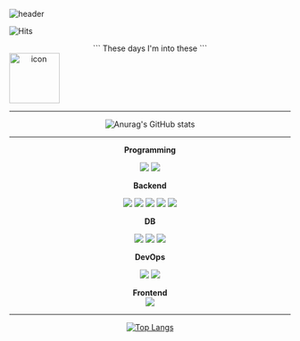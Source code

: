 ![header](https://capsule-render.vercel.app/api?type=waving&color=FF1493&height=300&section=header&text=Hello,%20I'm%20Gilyeon🖤&fontSize=60&animation=fadeIn&fontAlignY=38)

![Hits](https://hits.seeyoufarm.com/api/count/incr/badge.svg?url=https%3A%2F%2Fgithub.com%2Fgilyeon00&count_bg=%23FF42A1&title_bg=%23000000&icon=&icon_color=%23FFB7F0&title=hits&edge_flat=false)


<div align="center">
  ```
  These days I'm into these
```
<div style="display: flex; align-items: flex-start;">
  <img src="https://techstack-generator.vercel.app/java-icon.svg" alt="icon" width="90" height="90" />
</div>
  
  <hr/>
  
![Anurag's GitHub stats](https://github-readme-stats.vercel.app/api?username=gilyeon00&show_icons=true&theme=radical)

<hr/>


**Programming**  
  
<img src="https://img.shields.io/badge/Python-3776AB?style=for-the-badge&logo=Python&logoColor=white"/> 
<img src="https://img.shields.io/badge/Java-007396?style=for-the-badge&logo=Java&logoColor=white"/> 
  
  
**Backend**  
  
<img src="https://img.shields.io/badge/Flask-000000?style=for-the-badge&logo=Flask&logoColor=white"/>  
<img src="https://img.shields.io/badge/FastAPI-009688?style=for-the-badge&logo=FastAPI&logoColor=white"/> 
<img src="https://img.shields.io/badge/Django-092E20?style=for-the-badge&logo=Django&logoColor=white"/> 
<img src="https://img.shields.io/badge/Celery-37814A?style=for-the-badge&logo=Celery&logoColor=white"/> 
<img src="https://img.shields.io/badge/RabbitMQ-FF6600?style=for-the-badge&logo=RabbitMQ&logoColor=white"/> 



**DB**   
  
  <img src="https://img.shields.io/badge/MySQL-4479A1?style=for-the-badge&logo=MySQL&logoColor=white"/>  
  <img src="https://img.shields.io/badge/PostgreSQL-4169E1?style=for-the-badge&logo=PostgreSQL&logoColor=white"/> 
  <img src="https://img.shields.io/badge/Amazon S3-569A31?style=for-the-badge&logo=Amazon S3&logoColor=white"/>

  
  
**DevOps** 

<img src="https://img.shields.io/badge/Docker-2496ED?style=for-the-badge&logo=Docker&logoColor=white"/> 
<img src="https://img.shields.io/badge/Amazon EC2-FF9900?style=for-the-badge&logo=Amazon EC2&logoColor=white"/> 
  

**Frontend**  
<img src="https://img.shields.io/badge/React-61DAFB?style=for-the-badge&logo=React&logoColor=white">

<hr/>
  


[![Top Langs](https://github-readme-stats.vercel.app/api/top-langs/?username=gilyeon00&layout=compact)](https://github.com/gilyeon00/github-readme-stats)
</div>
